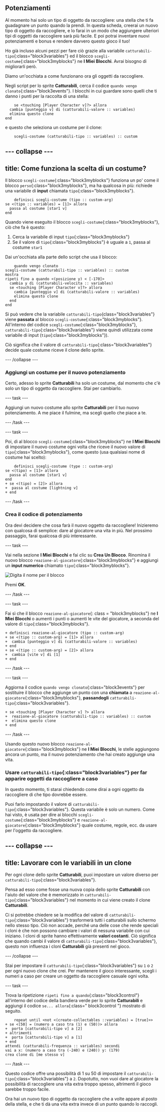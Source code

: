 ## Potenziamenti

Al momento hai solo un tipo di oggetto da raccogliere: una stella che ti fa guadagnare un punto quando la prendi. In questa scheda, creerai un nuovo tipo di oggetto da raccogliere, e lo farai in un modo che aggiungere ulteriori tipi di oggetti da raccogliere sarà più facile. E poi potrai inventare nuovi potenziamenti e bonus e rendere davvero questo gioco il tuo!

Ho già incluso alcuni pezzi per fare ciò grazie alla variabile `catturabili-tipo`{:class="block3variables"} ed il blocco `scegli-costume`{:class="block3myblocks"} ne **I Miei Blocchi**. Avrai bisogno di migliorarli però.

Diamo un'occhiata a come funzionano ora gli oggetti da raccogliere.

Negli script per lo sprite **Catturabili**, cerca il codice `quando vengo clonato`{:class="block3events"}. I blocchi in cui guardare sono quelli che ti danno i punti per la raccolta di una stella:

```blocks3
    se <touching [Player Character v]?> allora 
  cambia [punteggio v] di (catturabili-valore :: variables)
  elimina questo clone
end
```

e questo che seleziona un costume per il clone:

```blocks3
    scegli-costume (catturabili-tipo :: variables) :: custom
```

## \--- collapse \---

## title: Come funziona la scelta di un costume?

Il blocco `scegli-costume`{:class="block3myblocks"} funziona un po' come il blocco `perso`{:class="block3myblocks"}, ma ha qualcosa in più: richiede una variabile di **input** chiamata `tipo`{:class="block3myblocks"}.

```blocks3
    definisci scegli-costume (tipo :: custom-arg)
se <(tipo :: variables) = [1]> allora 
  passa al costume [star1 v]
end
```

Quando viene eseguito il blocco `scegli-costume`{:class="block3myblocks"}, ciò che fa è questo:

1. Cerca la variabile di input `tipo`{:class="block3myblocks"}
2. Se il valore di `tipo`{:class="block3myblocks"} è uguale a `1`, passa al costume `star1`

Dai un'occhiata alla parte dello script che usa il blocco:

```blocks3
    quando vengo clonato
scegli-costume (catturabili-tipo :: variables) :: custom
mostra
ripeti fino a quando <(posizione y) < [-170]> 
  cambia y di (catturabili-velocita :: variables)
  se <touching [Player Character v]?> allora 
    cambia [punteggio v] di (catturabili-valore :: variables)
    elimina questo clone
  end
end
```

Si può vedere che la variabile `catturabili-tipo`{class="block3variables"} viene **passata** al blocco `scegli-costume`{:class="block3myblocks"}. All'interno del codice `scegli-costume`{:class="block3myblocks"}, `catturabili-tipo`{:class="block3variables"} viene quindi utilizzata come variabile di input (`tipo`{:class="block3myblocks"}).

Ciò significa che il valore di `catturabili-tipo`{:class="block3variables"} decide quale costume riceve il clone dello sprite.

\--- /collapse \---

### Aggiungi un costume per il nuovo potenziamento

Certo, adesso lo sprite **Catturabili** ha solo un costume, dal momento che c'è solo un tipo di oggetto da raccogliere. Stai per cambiarlo.

\--- task \---

Aggiungi un nuovo costume allo sprite **Catturabili** per il tuo nuovo potenziamento. A me piace il fulmine, ma scegli quello che piace a te.

\--- /task \---

\--- task \---

Poi, dì al blocco `scegli-costume`{:class="block3myblocks"} ne **I Miei Blocchi** di impostare il nuovo costume ogni volta che riceve il nuovo valore di `tipo`{:class="block3myblocks"}, come questo \(usa qualsiasi nome di costume hai scelto\):

```blocks3
    definisci scegli-costume (type :: custom-arg)
se <(tipo) = [1]> allora 
  passa al costume [star1 v]
end
+ se <(tipo) = [2]> allora 
+  passa al costume [lightning v]
+ end
```

\--- /task \---

### Crea il codice di potenziamento

Ora devi decidere che cosa farà il nuovo oggetto da raccogliere! Inizieremo con qualcosa di semplice: dare al giocatore una vita in più. Nel prossimo passaggio, farai qualcosa di più interessante.

\--- task \---

Vai nella sezione **I Miei Blocchi** e fai clic su **Crea Un Blocco**. Rinomina il nuovo blocco `reazione-al-giocatore`{:class="block3myblocks"} e aggiungi un **input numerico** chiamato `tipo`{:class="block3myblocks"}.

![Digita il nome per il blocco](images/powerupMakeName.png)

Premi **OK**.

\--- /task \---

\--- task \---

Fai sì che il blocco `reazione-al-giocatore`{: class = "block3myblocks"} ne **I Miei Blocchi** o aumenti i punti o aumenti le vite del giocatore, a seconda del valore di `tipo`{:class="block3myblocks"}.

```blocks3
+ definisci reazione-al-giocatore (tipo :: custom-arg)
+ se <(tipo :: custom-arg) = [1]> allora 
+  cambia [punteggio v] di (catturabili-valore :: variables)
+ end
+ se <(tipo :: custom-arg) = [2]> allora 
+  cambia [vite v] di [1]
+ end
```

\--- /task \---

\--- task \---

Aggiorna il codice `quando vengo clonato`{:class="block3events"} per sostituire il blocco che aggiunge un punto con una **chiamata** a `reazione-al-giocatore`{:class="block3myblocks"}, **passandogli** `catturabili-tipo`{:class="block3variables"}.

```blocks3
+ se <touching [Player Character v] ?> allora 
+  reazione-al-giocatore (catturabili-tipo :: variables) :: custom
+  elimina questo clone
+ end
```

\--- /task \---

Usando questo nuovo blocco `reazione-al-giocatore`{:class="block3myblocks"} ne **I Miei Blocchi**, le stelle aggiungono ancora un punto, ma il nuovo potenziamento che hai creato aggiunge una vita.

### Usare `catturabili-tipo`{:class="block3variables"} per far apparire oggetti da raccogliere a caso

In questo momento, ti starai chiedendo come dirai a ogni oggetto da raccogliere di che tipo dovrebbe essere.

Puoi farlo impostando il valore di `catturabili-tipo`{:class="block3variables"}. Questa variabile è solo un numero. Come hai visto, è usata per dire ai blocchi `scegli-costume`{:class="block3myblocks"} e `reazione-al-giocatore`{:class="block3myblocks"} quale costume, regole, ecc. da usare per l'oggetto da raccogliere.

## \--- collapse \---

## title: Lavorare con le variabili in un clone

Per ogni clone dello sprite **Catturabili**, puoi impostare un valore diverso per `catturabili-tipo`{:class="block3variables"}.

Pensa ad esso come fosse una nuova copia dello sprite **Catturabili** con l'aiuto del valore che è memorizzato in `catturabili-tipo`{:class="block3variables"} nel momento in cui viene creato il clone **Catturabili**.

Ci si potrebbe chiedere se la modifica del valore di `catturabili-tipo`{:class="block3variables"} trasformerà tutti i catturabili sullo schermo nello stesso tipo. Ciò non accade, perché una delle cose che rende speciali i cloni è che non possono cambiare i valori di nessuna variabile con cui iniziano. I cloni di sprite hanno effettivamente **valori costanti**. Ciò significa che quando cambi il valore di `catturabili-tipo`{:class="block3variables"}, questo non influenza i cloni **Catturabili** già presenti nel gioco.

\--- /collapse \---

Stai per impostare il `catturabili-tipo`{:class="block3variables"} su `1` o `2` per ogni nuovo clone che crei. Per mantenere il gioco interessante, scegli i numeri a caso per creare un oggetto da raccogliere casuale ogni volta.

\--- task \---

Trova la ripetizione `ripeti fino a quando`{:class="block3control"} all'interno del codice della bandiera verde per lo sprite **Catturabili** e aggiungi il codice `se... allora`{:class=" block3control "} mostrato di seguito.

```blocks3
    repeat until <not <(create-collectables ::variables) = [true]>>
+ se <[50] = (numero a caso tra (1) e (50))> allora 
+  porta [catturabili-tipo v] a [2]
+ altrimenti 
+  porta [catturabili-tipo v] a [1]
+ end
attendi (catturabili-frequenza :: variables) secondi
vai a x: (numero a caso tra (-240) e (240)) y: (179)
crea clone di [me stesso v]
```

\--- /task \---

Questo codice offre una possibilità di 1 su 50 di impostare il `catturabili-tipo`{:class="block3variables"} a `2`. Dopotutto, non vuoi dare al giocatore la possibilità di raccogliere una vita extra troppo spesso, altrimenti il gioco sarebbe troppo facile.

Ora hai un nuovo tipo di oggetto da raccogliere che a volte appare al posto della stella, e che ti dà una vita extra invece di un punto quando lo raccogli.